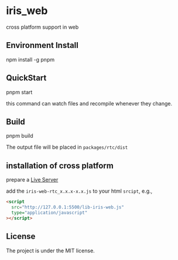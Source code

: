 # iris_web

cross platform support in web

## Environment Install

npm install -g pnpm

## QuickStart

pnpm start

this command can watch files and recompile whenever they change.

## Build

pnpm build

The output file will be placed in `packages/rtc/dist`

## installation of cross platform

prepare a [Live Server](https://github.com/ritwickdey/vscode-live-server-plus-plus)

add the `iris-web-rtc_x.x.x-x.x.js` to your html `srcipt`, e.g.,

```html
<script
  src="http://127.0.0.1:5500/lib-iris-web.js"
  type="application/javascript"
></script>
```

## License

The project is under the MIT license.
